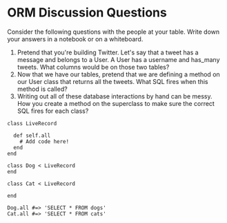 # ORM Discussion Questions

Consider the following questions with the people at your table. Write down your answers in a notebook or on a whiteboard. 

1. Pretend that you're building Twitter. Let's say that a tweet has a message and belongs to a User. A User has a username and has_many tweets. What columns would be on those two tables?
2. Now that we have our tables, pretend that we are defining a method on our User class that returns all the tweets. What SQL fires when this method is called? 
3. Writing out all of these database interactions by hand can be messy. How you create a method on the superclass to make sure the correct SQL fires for each class?

```
class LiveRecord

  def self.all 
    # Add code here!
  end
end

class Dog < LiveRecord
end

class Cat < LiveRecord

end

Dog.all #=> 'SELECT * FROM dogs'
Cat.all #=> 'SELECT * FROM cats'
```
